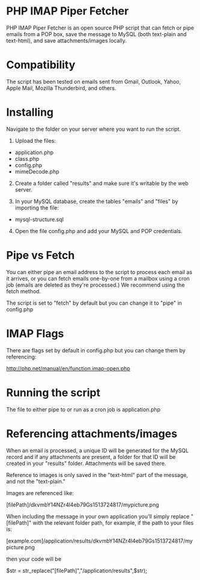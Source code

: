 # PHP IMAP Piper Fetcher
PHP IMAP Piper Fetcher is an open source PHP script that can fetch or pipe emails from a POP box, save the message to MySQL (both text-plain and text-html), and save attachments/images locally.

# Compatibility
The script has been tested on emails sent from Gmail, Outlook, Yahoo, Apple Mail, Mozilla Thunderbird, and others.

# Installing
Navigate to the folder on your server where you want to run the script.

1. Upload the files:
* application.php
* class.php
* config.php
* mimeDecode.php

2. Create a folder called "results" and make sure it's writable by the web server.

3. In your MySQL database, create the tables "emails" and "files" by importing the file:
* mysql-structure.sql

4. Open the file config.php and add your MySQL and POP credentials.

# Pipe vs Fetch
You can either pipe an email address to the script to process each email as it arrives, or you can fetch emails one-by-one from a mailbox using a cron job (emails are deleted as they're processed.) We recommend using the fetch method.

The script is set to "fetch" by default but you can change it to "pipe" in config.php

# IMAP Flags
There are flags set by default in config.php but you can change them by referencing:

http://php.net/manual/en/function.imap-open.php

# Running the script
The file to either pipe to or run as a cron job is application.php

# Referencing attachments/images
When an email is processed, a unique ID will be generated for the MySQL record and if any attachments are present, a folder for that ID will be created in your "results" folder. Attachments will be saved there.

Reference to images is only saved in the "text-html" part of the message, and not the "text-plain."

Images are referenced like:

[filePath]/dkvmbY14NZr4l4eb79Gs1513724817/mypicture.png

When including the message in your own application you'll simply replace "[filePath]" with the relevant folder path, for example, if the path to your files is:

[example.com]/application/results/dkvmbY14NZr4l4eb79Gs1513724817/mypicture.png

then your code will be

$str = str_replace("[filePath]","/application/results",$str);
